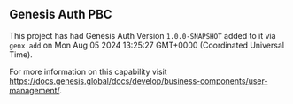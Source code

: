 ## Genesis Auth PBC

This project has had Genesis Auth Version `1.0.0-SNAPSHOT` added to it via `genx add` on Mon Aug 05 2024 13:25:27 GMT+0000 (Coordinated Universal Time).

For more information on this capability visit https://docs.genesis.global/docs/develop/business-components/user-management/.
